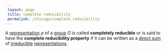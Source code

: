 ```yaml
---
 layout: page
 title: complete reducibility
 permalink: /chicago/complete_reducibility
---
```

A [representation](https://mathgloss.github.io/MathGloss/chicago/group_representation) $\rho$ of a [group](https://mathgloss.github.io/MathGloss/chicago/group) $G$ is called **completely reducible** or is said to have the **complete reducibility property** if it can be written as a [direct sum](https://mathgloss.github.io/MathGloss/chicago/direct_sum_of_group_representations) of [irreducible](https://mathgloss.github.io/MathGloss/chicago/irreducible_representation) [representations](https://mathgloss.github.io/MathGloss/chicago/#####################representations).